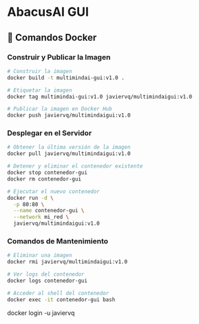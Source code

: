 # AbacusAI GUI

## 🐳 Comandos Docker

### Construir y Publicar la Imagen
```bash
# Construir la imagen
docker build -t multimindai-gui:v1.0 .

# Etiquetar la imagen
docker tag multimindai-gui:v1.0 javiervq/multimindaigui:v1.0

# Publicar la imagen en Docker Hub
docker push javiervq/multimindaigui:v1.0
```

### Desplegar en el Servidor
```bash
# Obtener la última versión de la imagen
docker pull javiervq/multimindaigui:v1.0

# Detener y eliminar el contenedor existente
docker stop contenedor-gui
docker rm contenedor-gui

# Ejecutar el nuevo contenedor
docker run -d \
  -p 80:80 \
  --name contenedor-gui \
  --network mi_red \
  javiervq/multimindaigui:v1.0
```

### Comandos de Mantenimiento
```bash
# Eliminar una imagen
docker rmi javiervq/multimindaigui:v1.0

# Ver logs del contenedor
docker logs contenedor-gui

# Acceder al shell del contenedor
docker exec -it contenedor-gui bash
```
docker login -u javiervq
